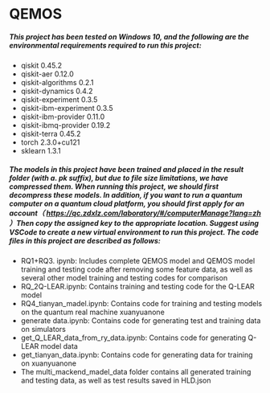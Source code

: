 # QEMOS

##### This project has been tested on Windows 10, and the following are the environmental requirements required to run this project:

- qiskit  0.45.2
- qiskit-aer 0.12.0
- qiskit-algorithms 0.2.1
- qiskit-dynamics 0.4.2
- qiskit-experiment 0.3.5
- qiskit-ibm-experiment 0.3.5
- qiskit-ibm-provider 0.11.0
- qiskit-ibmq-provider 0.19.2
- qiskit-terra 0.45.2
- torch 2.3.0+cu121
- sklearn 1.3.1

##### The models in this project have been trained and placed in the result folder (with a. pk suffix), but due to file size limitations, we have compressed them. When running this project, we should first decompress these models. In addition, if you want to run a quantum computer on a quantum cloud platform, you should first apply for an account（ https://qc.zdxlz.com/laboratory/#/computerManage?lang=zh ）Then copy the assigned key to the appropriate location. Suggest using VSCode to create a new virtual environment to run this project. The code files in this project are described as follows:

- RQ1+RQ3. ipynb: Includes complete QEMOS model and QEMOS model training and testing code after removing some feature data, as well as several other model training and testing codes for comparison
- RQ_2Q-LEAR.ipynb: Contains training and testing code for the Q-LEAR model
- RQ4_tianyan_madel.ipynb: Contains code for training and testing models on the quantum real machine xuanyuanone
- generate data.ipynb: Contains code for generating test and training data on simulators
- get_Q_LEAR_data_from_ry_data.ipynb: Contains code for generating Q-LEAR model data
- get_tianyan_data.ipynb: Contains code for generating data for training on xuanyuanone
- The multi_mackend_madel_data folder contains all generated training and testing data, as well as test results saved in HLD.json

